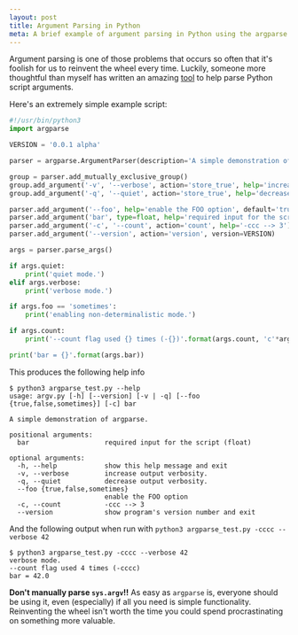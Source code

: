 ```yaml
---
layout: post
title: Argument Parsing in Python
meta: A brief example of argument parsing in Python using the argparse library
---
```


Argument parsing is one of those problems that occurs so often that it's foolish for us to reinvent the wheel every time. Luckily, someone more thoughtful than myself has written an amazing [tool](https://docs.python.org/3/library/argparse.html) to help parse Python script arguments.

Here's an extremely simple example script:

```python
#!/usr/bin/python3
import argparse

VERSION = '0.0.1 alpha'

parser = argparse.ArgumentParser(description='A simple demonstration of argparse.')

group = parser.add_mutually_exclusive_group()
group.add_argument('-v', '--verbose', action='store_true', help='increase output verbosity.')
group.add_argument('-q', '--quiet', action='store_true', help='decrease output verbosity.')

parser.add_argument('--foo', help='enable the FOO option', default='true', choices=('true', 'false', 'sometimes'))
parser.add_argument('bar', type=float, help='required input for the script (float)')
parser.add_argument('-c', '--count', action='count', help='-ccc --> 3')
parser.add_argument('--version', action='version', version=VERSION)

args = parser.parse_args()

if args.quiet:
    print('quiet mode.')
elif args.verbose:
    print('verbose mode.')

if args.foo == 'sometimes':
    print('enabling non-determinalistic mode.')

if args.count:
    print('--count flag used {} times (-{})'.format(args.count, 'c'*args.count))

print('bar = {}'.format(args.bar))
```

This produces the following help info

```
$ python3 argparse_test.py --help
usage: argv.py [-h] [--version] [-v | -q] [--foo {true,false,sometimes}] [-c] bar

A simple demonstration of argparse.

positional arguments:
  bar                   required input for the script (float)

optional arguments:
  -h, --help            show this help message and exit
  -v, --verbose         increase output verbosity.
  -q, --quiet           decrease output verbosity.
  --foo {true,false,sometimes}
                        enable the FOO option
  -c, --count           -ccc --> 3
  --version             show program's version number and exit
```

And the following output when run with `python3 argparse_test.py -cccc --verbose 42`

```
$ python3 argparse_test.py -cccc --verbose 42
verbose mode.
--count flag used 4 times (-cccc)
bar = 42.0
```

**Don't manually parse `sys.argv`!!** As easy as `argparse` is, everyone should be using it, even (especially) if all you need is simple functionality. Reinventing the wheel isn't worth the time you could spend procrastinating on something more valuable.
